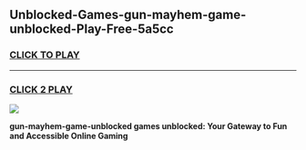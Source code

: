 
## Unblocked-Games-gun-mayhem-game-unblocked-Play-Free-5a5cc
<h3>
<a href="https://premium76.site?title=gun-mayhem-game-unblocked&ref=09A">CLICK TO PLAY</a></h3>
<hr>

<h3>
<a href="https://premium76.site?title=gun-mayhem-game-unblocked&ref=09A">CLICK 2 PLAY</a>
  
</h3>

<a href="https://premium76.site?title=gun-mayhem-game-unblocked&ref=09A"><img src="https://clearcache.store/games.png"></a>


**gun-mayhem-game-unblocked games unblocked: Your Gateway to Fun and Accessible Online Gaming**
